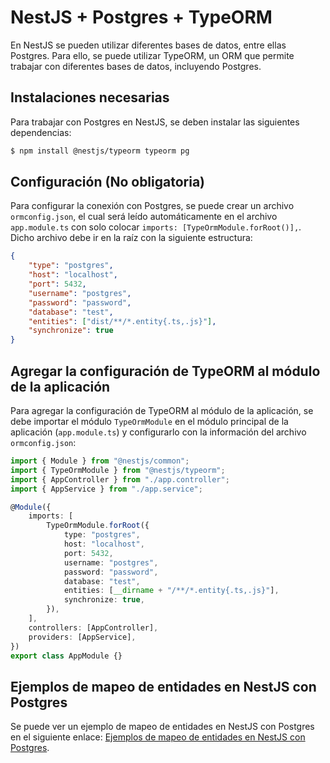 # NestJS + Postgres + TypeORM

En NestJS se pueden utilizar diferentes bases de datos, entre ellas Postgres. Para ello, se puede utilizar TypeORM, un ORM que permite trabajar con diferentes bases de datos, incluyendo Postgres.

## Instalaciones necesarias

Para trabajar con Postgres en NestJS, se deben instalar las siguientes dependencias:

```bash
$ npm install @nestjs/typeorm typeorm pg
```

## Configuración (No obligatoria)

Para configurar la conexión con Postgres, se puede crear un archivo `ormconfig.json`, el cual será leído automáticamente en el archivo `app.module.ts` con solo colocar `imports: [TypeOrmModule.forRoot()],`. Dicho archivo debe ir en la raíz con la siguiente estructura:

```json
{
    "type": "postgres",
    "host": "localhost",
    "port": 5432,
    "username": "postgres",
    "password": "password",
    "database": "test",
    "entities": ["dist/**/*.entity{.ts,.js}"],
    "synchronize": true
}
```

## Agregar la configuración de TypeORM al módulo de la aplicación

Para agregar la configuración de TypeORM al módulo de la aplicación, se debe importar el módulo `TypeOrmModule` en el módulo principal de la aplicación (`app.module.ts`) y configurarlo con la información del archivo `ormconfig.json`:

```ts
import { Module } from "@nestjs/common";
import { TypeOrmModule } from "@nestjs/typeorm";
import { AppController } from "./app.controller";
import { AppService } from "./app.service";

@Module({
    imports: [
        TypeOrmModule.forRoot({
            type: "postgres",
            host: "localhost",
            port: 5432,
            username: "postgres",
            password: "password",
            database: "test",
            entities: [__dirname + "/**/*.entity{.ts,.js}"],
            synchronize: true,
        }),
    ],
    controllers: [AppController],
    providers: [AppService],
})
export class AppModule {}
```

## Ejemplos de mapeo de entidades en NestJS con Postgres

Se puede ver un ejemplo de mapeo de entidades en NestJS con Postgres en el siguiente enlace: [Ejemplos de mapeo de entidades en NestJS con Postgres](./mapping.postgres.md).
